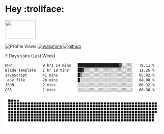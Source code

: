 # Hey :trollface:
<a href="#">
    <img src="https://media1.giphy.com/media/L0C3eo0XgklO7iqXRC/source.gif" width="100" height="60"/>
</a>

![Profile Views](https://visitor-badge.glitch.me/badge?page_id=saedyousef.saedyousef&left_color=grey&right_color=blue&left_text=👀+Profile+Views)
[![wakatime](https://wakatime.com/badge/user/03bf07e2-4c78-4826-8603-8922f0241061.svg)](https://wakatime.com/@03bf07e2-4c78-4826-8603-8922f0241061)
[![github](https://img.shields.io/github/followers/saedyousef?logo=github&style=plastic)](https://github.com/saedyousef?tab=followers)

<!-- <img src="https://github-readme-stats.vercel.app/api?username=saedyousef&show_icons=true&count_private=true" width="100%" /> --> 

7 Days stats (Last Week)
<!--START_SECTION:waka-->

```text
PHP              9 hrs 14 mins   ███████████████████▓░░░░░   78.11 %
Blade Template   1 hr 19 mins    ██▓░░░░░░░░░░░░░░░░░░░░░░   11.26 %
JavaScript       41 mins         █▒░░░░░░░░░░░░░░░░░░░░░░░   05.82 %
.env file        28 mins         █░░░░░░░░░░░░░░░░░░░░░░░░   04.08 %
JSON             2 mins          ░░░░░░░░░░░░░░░░░░░░░░░░░   00.32 %
CSS              2 mins          ░░░░░░░░░░░░░░░░░░░░░░░░░   00.30 %
```

<!--END_SECTION:waka-->
    
![github contribution grid snake animation](https://raw.githubusercontent.com/saedyousef/saedyousef/output/github-contribution-grid-snake.svg)

